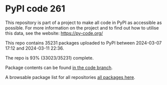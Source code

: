 # PyPI code 261

This repository is part of a project to make all code in PyPI as accessible as possible. For more information 
on the project and to find out how to utilise this data, see the website: https://py-code.org/

This repo contains 35231 packages uploaded to PyPI between 
2024-03-07 17:12 and 2024-03-11 22:36.

The repo is 93% (33023/35231) complete.

Package contents can be found [in the code branch](https://github.com/pypi-data/pypi-mirror-261/tree/code/packages).

A browsable package list for all repositories [all packages here](https://py-code.org/repositories/pypi-mirror-261).


